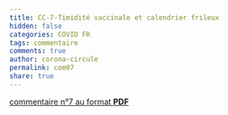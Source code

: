 ```yaml
---
title: CC-7-Timidité vaccinale et calendrier frileux
hidden: false
categories: COVID FR
tags: commentaire
comments: true
author: corona-circule
permalink: com07
share: true
---
```


<link rel="stylesheet" href="../assets/css/style.css">



[commentaire n°7 au format __PDF__](/lettres/resources/pdf/commentaire-07.pdf)
